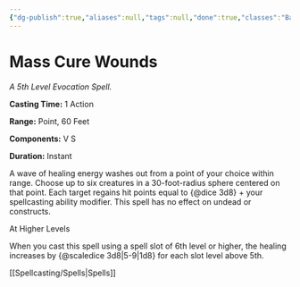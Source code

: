 ```yaml
---
{"dg-publish":true,"aliases":null,"tags":null,"done":true,"classes":"Bard, Cleric, Druid,","spellLevel":5,"school":"Evocation","source":"PHB","permalink":"/spells/mass-cure-wounds/","dgHomeLink":false,"dgPassFrontmatter":true}
---
```


# Mass Cure Wounds
*A 5th Level Evocation Spell.*

**Casting Time:** 1 Action

**Range:** Point, 60 Feet

**Components:** V S 

**Duration:** Instant

A wave of healing energy washes out from a point of your choice within range. Choose up to six creatures in a 30-foot-radius sphere centered on that point. Each target regains hit points equal to {@dice 3d8} + your spellcasting ability modifier. This spell has no effect on undead or constructs.

At Higher Levels

When you cast this spell using a spell slot of 6th level or higher, the healing increases by {@scaledice 3d8|5-9|1d8} for each slot level above 5th.

[[Spellcasting/Spells|Spells]]